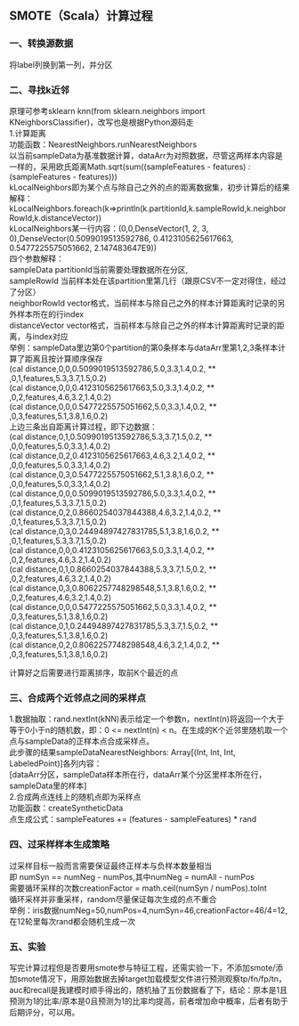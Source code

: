 ## SMOTE（Scala）计算过程

### 一、转换源数据
将label列换到第一列，并分区

### 二、寻找k近邻
原理可参考sklearn knn(from sklearn.neighbors import KNeighborsClassifier)，改写也是根据Python源码走  
1.计算距离  
功能函数：NearestNeighbors.runNearestNeighbors  
以当前sampleData为基准数据计算，dataArr为对照数据，尽管这两样本内容是一样的，采用欧氏距离Math.sqrt(sum((sampleFeatures - features) *:* (sampleFeatures - features)))  
kLocalNeighbors即为某个点与除自己之外的点的距离数据集，初步计算后的结果解释：  
kLocalNeighbors.foreach(k=>println(k.partitionId,k.sampleRowId,k.neighborRowId,k.distanceVector))  
kLocalNeighbors某一行内容：(0,0,DenseVector(1, 2, 3, 0),DenseVector(0.5099019513592786, 0.4123105625617663, 0.5477225575051662, 2.147483647E9))  
四个参数解释：  
sampleData partitionId当前需要处理数据所在分区,  
sampleRowId 当前样本处在该partition里第几行（跟原CSV不一定对得住，经过了分区）  
neighborRowId vector格式，当前样本与除自己之外的样本计算距离时记录的另外样本所在的行index  
distanceVector vector格式，当前样本与除自己之外的样本计算距离时记录的距离，与index对应  
举例：sampleData里边第0个partition的第0条样本与dataArr里第1,2,3条样本计算了距离且按计算顺序保存  
	(cal distance,0,0,0.5099019513592786,5.0,3.3,1.4,0.2, ** ,0,1,features,5.3,3.7,1.5,0.2)  
	(cal distance,0,0,0.4123105625617663,5.0,3.3,1.4,0.2, ** ,0,2,features,4.6,3.2,1.4,0.2)  
	(cal distance,0,0,0.5477225575051662,5.0,3.3,1.4,0.2, ** ,0,3,features,5.1,3.8,1.6,0.2)  
上边三条出自距离计算过程，即下边数据：  
(cal distance,0,1,0.5099019513592786,5.3,3.7,1.5,0.2, ** ,0,0,features,5.0,3.3,1.4,0.2)  
(cal distance,0,2,0.4123105625617663,4.6,3.2,1.4,0.2, ** ,0,0,features,5.0,3.3,1.4,0.2)  
(cal distance,0,3,0.5477225575051662,5.1,3.8,1.6,0.2, ** ,0,0,features,5.0,3.3,1.4,0.2)  
(cal distance,0,0,0.5099019513592786,5.0,3.3,1.4,0.2, ** ,0,1,features,5.3,3.7,1.5,0.2)  
(cal distance,0,2,0.8660254037844388,4.6,3.2,1.4,0.2, ** ,0,1,features,5.3,3.7,1.5,0.2)  
(cal distance,0,3,0.24494897427831785,5.1,3.8,1.6,0.2, ** ,0,1,features,5.3,3.7,1.5,0.2)  
(cal distance,0,0,0.4123105625617663,5.0,3.3,1.4,0.2, ** ,0,2,features,4.6,3.2,1.4,0.2)  
(cal distance,0,1,0.8660254037844388,5.3,3.7,1.5,0.2, ** ,0,2,features,4.6,3.2,1.4,0.2)  
(cal distance,0,3,0.8062257748298548,5.1,3.8,1.6,0.2, ** ,0,2,features,4.6,3.2,1.4,0.2)  
(cal distance,0,0,0.5477225575051662,5.0,3.3,1.4,0.2, ** ,0,3,features,5.1,3.8,1.6,0.2)  
(cal distance,0,1,0.24494897427831785,5.3,3.7,1.5,0.2, ** ,0,3,features,5.1,3.8,1.6,0.2)  
(cal distance,0,2,0.8062257748298548,4.6,3.2,1.4,0.2, ** ,0,3,features,5.1,3.8,1.6,0.2)  

计算好之后需要进行距离排序，取前K个最近的点  

### 三、合成两个近邻点之间的采样点  
1.数据抽取：rand.nextInt(kNN)表示给定一个参数n，nextInt(n)将返回一个大于等于0小于n的随机数，即：0 <= nextInt(n) < n。在生成的K个近邻里随机取一个点与sampleData的正样本点合成采样点。  
此步骤的结果sampleDataNearestNeighbors: Array[(Int, Int, Int, LabeledPoint)]各列内容：  
[dataArr分区，sampleData样本所在行，dataArr某个分区里样本所在行，sampleData里的样本]  
2.合成两点连线上的随机点即为采样点  
功能函数：createSyntheticData  
点生成公式：sampleFeatures += (features - sampleFeatures) * rand  

### 四、过采样样本生成策略  
过采样目标一般而言需要保证最终正样本与负样本数量相当  
即 numSyn == numNeg - numPos,其中numNeg = numAll - numPos  
需要循环采样的次数creationFactor = math.ceil(numSyn / numPos).toInt  
循环采样并非重采样，random尽量保证每次生成的点不重合  
举例：iris数据numNeg=50,numPos=4,numSyn=46,creationFactor=46/4=12,在12轮里每次rand都会随机生成一次  

### 五、实验
写完计算过程但是否要用smote参与特征工程，还需实验一下，不添加smote/添加smote情况下，用原始数据去掉target加载模型文件进行预测观察tp/fn/fp/tn，auc和recall是我建模时顺手得出的，随机抽了五份数据看了下，结论：原本是1且预测为1的比率/原本是0且预测为1的比率均提高，前者增加命中概率，后者有助于后期评分，可以用。

